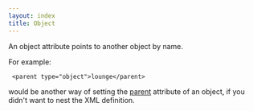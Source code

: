 ```yaml
---
layout: index
title: Object
---
```


An object attribute points to another object by name.

For example:

     <parent type="object">lounge</parent>

would be another way of setting the [parent](../attributes/parent.html) attribute of an object, if you didn't want to nest the XML definition.
